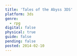 ```yaml
---
title: 'Tales of the Abyss 3DS'
platform: 3ds
genre:
  - rpg
digital: false
physical: true
guide: false
pending: false
posted: 2014-02-10
---
```

